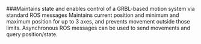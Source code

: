 ###Maintains state and enables control of a GRBL-based motion system via standard ROS messages
Maintains current position and minimum and maximum position for up to 3 axes, and prevents movement outside those limits.  Asynchronous ROS messages can be used to send movements and query position/state.
